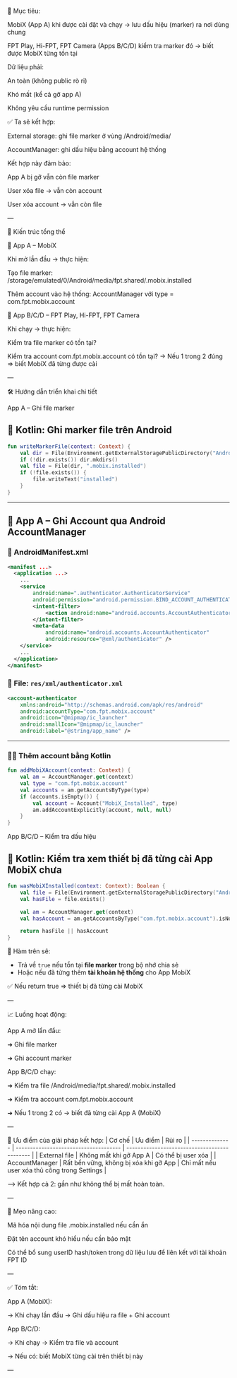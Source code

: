 🎯 Mục tiêu:

MobiX (App A) khi được cài đặt và chạy → lưu dấu hiệu (marker) ra nơi dùng chung

FPT Play, Hi-FPT, FPT Camera (Apps B/C/D) kiểm tra marker đó → biết được MobiX từng tồn tại

Dữ liệu phải:

An toàn (không public rò rỉ)

Khó mất (kể cả gỡ app A)

Không yêu cầu runtime permission

✅ Ta sẽ kết hợp:

External storage: ghi file marker ở vùng /Android/media/

AccountManager: ghi dấu hiệu bằng account hệ thống

Kết hợp này đảm bảo:

App A bị gỡ vẫn còn file marker

User xóa file → vẫn còn account

User xóa account → vẫn còn file

—

🧠 Kiến trúc tổng thể

📱 App A – MobiX

Khi mở lần đầu → thực hiện:

Tạo file marker: /storage/emulated/0/Android/media/fpt.shared/.mobix.installed

Thêm account vào hệ thống: AccountManager với type = com.fpt.mobix.account

📱 App B/C/D – FPT Play, Hi-FPT, FPT Camera

Khi chạy → thực hiện:

Kiểm tra file marker có tồn tại?

Kiểm tra account com.fpt.mobix.account có tồn tại?
→ Nếu 1 trong 2 đúng ⇒ biết MobiX đã từng được cài

—

🛠 Hướng dẫn triển khai chi tiết

App A – Ghi file marker

## 📄 Kotlin: Ghi marker file trên Android

```kotlin
fun writeMarkerFile(context: Context) {
    val dir = File(Environment.getExternalStoragePublicDirectory("Android/media/fpt.shared"))
    if (!dir.exists()) dir.mkdirs()
    val file = File(dir, ".mobix.installed")
    if (!file.exists()) {
        file.writeText("installed")
    }
}
```

---

## 🔐 App A – Ghi Account qua Android AccountManager

### 📄 AndroidManifest.xml

```xml
<manifest ...>
  <application ...>
    ...
    <service
        android:name=".authenticator.AuthenticatorService"
        android:permission="android.permission.BIND_ACCOUNT_AUTHENTICATOR">
        <intent-filter>
            <action android:name="android.accounts.AccountAuthenticator" />
        </intent-filter>
        <meta-data
            android:name="android.accounts.AccountAuthenticator"
            android:resource="@xml/authenticator" />
    </service>
    ...
  </application>
</manifest>
```

### 📁 File: `res/xml/authenticator.xml`

```xml
<account-authenticator
    xmlns:android="http://schemas.android.com/apk/res/android"
    android:accountType="com.fpt.mobix.account"
    android:icon="@mipmap/ic_launcher"
    android:smallIcon="@mipmap/ic_launcher"
    android:label="@string/app_name" />
```

---

### 🧑‍💻 Thêm account bằng Kotlin

```kotlin
fun addMobiXAccount(context: Context) {
    val am = AccountManager.get(context)
    val type = "com.fpt.mobix.account"
    val accounts = am.getAccountsByType(type)
    if (accounts.isEmpty()) {
        val account = Account("MobiX_Installed", type)
        am.addAccountExplicitly(account, null, null)
    }
}
```


App B/C/D – Kiểm tra dấu hiệu

## 📄 Kotlin: Kiểm tra xem thiết bị đã từng cài App MobiX chưa

```kotlin
fun wasMobiXInstalled(context: Context): Boolean {
    val file = File(Environment.getExternalStoragePublicDirectory("Android/media/fpt.shared/.mobix.installed"))
    val hasFile = file.exists()

    val am = AccountManager.get(context)
    val hasAccount = am.getAccountsByType("com.fpt.mobix.account").isNotEmpty()

    return hasFile || hasAccount
}
```

📌 Hàm trên sẽ:
- Trả về `true` nếu tồn tại **file marker** trong bộ nhớ chia sẻ
- Hoặc nếu đã từng thêm **tài khoản hệ thống** cho App MobiX


✅ Nếu return true ⇒ thiết bị đã từng cài MobiX

—

📈 Luồng hoạt động:

App A mở lần đầu:

➜ Ghi file marker

➜ Ghi account marker

App B/C/D chạy:

➜ Kiểm tra file /Android/media/fpt.shared/.mobix.installed

➜ Kiểm tra account com.fpt.mobix.account

➜ Nếu 1 trong 2 có → biết đã từng cài App A (MobiX)

—

📌 Ưu điểm của giải pháp kết hợp:
| Cơ chế         | Ưu điểm                               | Rủi ro                                       |
| -------------- | ------------------------------------- | -------------------------------------------- |
| External file  | Không mất khi gỡ App A                | Có thể bị user xóa                           |
| AccountManager | Rất bền vững, không bị xóa khi gỡ App | Chỉ mất nếu user xóa thủ công trong Settings |

⟶ Kết hợp cả 2: gần như không thể bị mất hoàn toàn.

—

🧠 Mẹo nâng cao:

Mã hóa nội dung file .mobix.installed nếu cần ẩn

Đặt tên account khó hiểu nếu cần bảo mật

Có thể bổ sung userID hash/token trong dữ liệu lưu để liên kết với tài khoản FPT ID

—

✅ Tóm tắt:

App A (MobiX):

→ Khi chạy lần đầu → Ghi dấu hiệu ra file + Ghi account

App B/C/D:

→ Khi chạy → Kiểm tra file và account

→ Nếu có: biết MobiX từng cài trên thiết bị này

—
